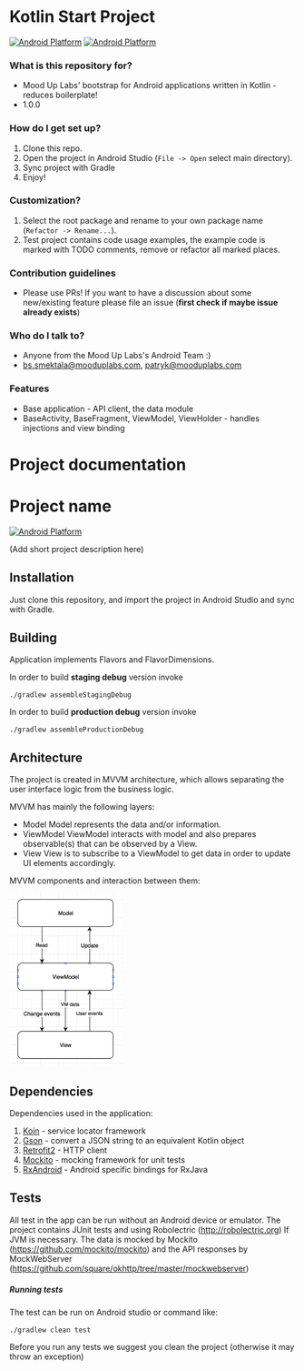 # Kotlin Start Project #
[![Android Platform](https://img.shields.io/badge/platform-android-green.svg)]()
[![Android Platform](https://img.shields.io/badge/language-kotlin-blue.svg)]()
### What is this repository for? ###

* Mood Up Labs' bootstrap for Android applications written in Kotlin - reduces boilerplate!
* 1.0.0

### How do I get set up? ###

1. Clone this repo.
2. Open the project in Android Studio (`File -> Open` select main directory).
3. Sync project with Gradle
4. Enjoy!

### Customization? ###

1. Select the root package and rename to your own package name (`Refactor -> Rename...`).
2. Test project contains code usage examples, the example code is marked with TODO comments, remove or refactor all marked places. 

### Contribution guidelines ###

* Please use PRs! If you want to have a discussion about some new/existing feature please file an issue (**first check if maybe issue already exists**)

### Who do I talk to? ###

* Anyone from the Mood Up Labs's Android Team :) 
* bs.smektala@mooduplabs.com, patryk@mooduplabs.com

### Features ###

* Base application - API client, the data module
* BaseActivity, BaseFragment, ViewModel, ViewHolder - handles injections and view binding

# Project documentation #

# Project name #
[![Android Platform](https://img.shields.io/badge/platform-android-green.svg)]()

(Add short project description here)

## Installation ##

Just clone this repository, and import the project in Android Studio and sync with Gradle.

## Building ##

Application implements Flavors and FlavorDimensions.


In order to build **staging debug** version invoke

```
./gradlew assembleStagingDebug
```

In order to build **production debug** version invoke

```
./gradlew assembleProductionDebug
```
## Architecture ##
The project is created in MVVM architecture, which allows separating the user interface logic from the business logic.

MVVM has mainly the following layers:
- Model
    Model represents the data and/or information.
- ViewModel
    ViewModel interacts with model and also prepares observable(s) that can be observed by a View.
- View
    View is to subscribe to a ViewModel to get data in order to update UI elements accordingly.

MVVM components and interaction between them:

![MVVM](image/mvvm.png)


## Dependencies ##
Dependencies used in the application:

1. [Koin](https://github.com/InsertKoinIO/koin/) - service locator framework
2. [Gson](https://github.com/google/gson) - convert a JSON string to an equivalent Kotlin object
3. [Retrofit2](http://square.github.io/retrofit/) - HTTP client
4. [Mockito](http://mockito.org) - mocking framework for unit tests
5. [RxAndroid](https://github.com/ReactiveX/RxAndroid) - Android specific bindings for RxJava

## Tests ##
All test in the app can be run without an Android device or emulator. The project contains JUnit tests and using Robolectric (http://robolectric.org) If JVM is necessary. The data is mocked by Mockito (https://github.com/mockito/mockito) and the API responses by MockWebServer (https://github.com/square/okhttp/tree/master/mockwebserver)

##### Running tests #####

The test can be run on Android studio or command like:

```
./gradlew clean test
```
Before you run any tests we suggest you clean the project (otherwise it may throw an exception)

